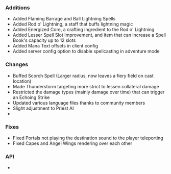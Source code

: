 ### Additions
- Added Flaming Barrage and Ball Lightning Spells
- Added Rod o' Lightning, a staff that buffs lightning magic
- Added Energized Core, a crafting ingredient to the Rod o' Lightning
- Added Lesser Spell Slot Improvement, and item that can increase a Spell Book's capacity up to 12 slots
- Added Mana Text offsets in client config
- Added server config option to disable spellcasting in adventure mode

### Changes
- Buffed Scorch Spell (Larger radius, now leaves a fiery field on cast location)
- Made Thunderstorm targeting more strict to lessen collateral damage
- Restricted the damage types (mainly damage over time) that can trigger an Echoing Strike
- Updated various language files thanks to community members
- Slight adjustment to Priest AI
- 
### Fixes
- Fixed Portals not playing the destination sound to the player teleporting
- Fixed Capes and Angel Wings rendering over each other
### API
- 
